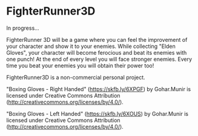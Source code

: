 # FighterRunner3D
In progress...

FighterRunner 3D will be a game where you can feel the improvement of your character and show it to your enemies. 
While collecting "Elden Gloves", your character will become ferocious and beat its enemies with one punch! At the end of every level you will face stronger enemies. 
Every time you beat your enemies you will obtain their power too! 


FighterRunner3D is a non-commercial personal project. 

"Boxing Gloves - Right Handed" (https://skfb.ly/6XPGF) by Gohar.Munir is licensed under Creative Commons Attribution (http://creativecommons.org/licenses/by/4.0/).

"Boxing Gloves - Left Handed" (https://skfb.ly/6XOUS) by Gohar.Munir is licensed under Creative Commons Attribution (http://creativecommons.org/licenses/by/4.0/).
